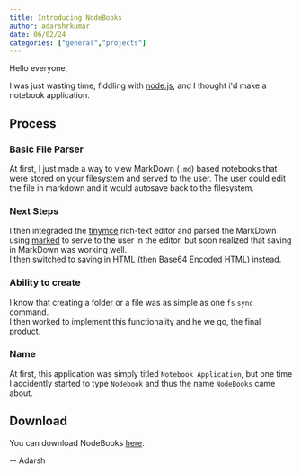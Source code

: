 ```yaml
---
title: Introducing NodeBooks
author: adarshrkumar
date: 06/02/24
categories: ["general","projects"]
---
```

Hello everyone,

I was just wasting time, fiddling with [node.js](https://nodejs.org), and I thought i'd make a notebook application.  

## Process

### Basic File Parser

At first, I just made a way to view MarkDown (`.md`) based notebooks that were stored on your filesystem and served to the user. The user could edit the file in markdown and it would autosave back to the filesystem.  

### Next Steps

I then integraded the [tinymce](https://tiny.cloud) rich-text editor and parsed the MarkDown using [marked](https://marked.js.org) to serve to the user in the editor, but soon realized that saving in MarkDown was working well.  
I then switched to saving in [HTML](https://akum.site/p/HTMLInfo) (then Base64 Encoded HTML) instead.  

### Ability to create

I know that creating a folder or a file was as simple as one `fs` `sync` command.  
I then worked to implement this functionality and he we go, the final product.

### Name

At first, this application was simply titled `Notebook Application`, but one time I accidently started to type `Nodebook` and thus the name `NodeBooks` came about.

## Download

You can download NodeBooks [here](https://downloads.adarshrkumar.dev/zip/NodeBooks).  

-- Adarsh